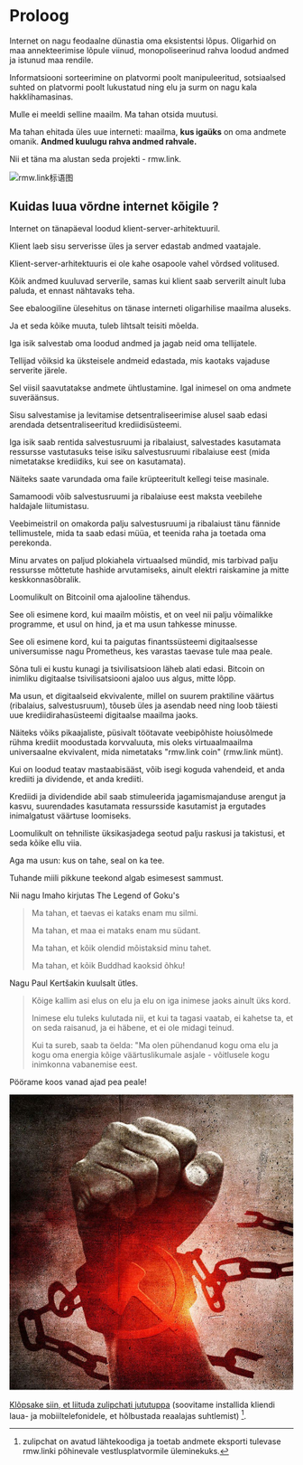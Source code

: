 # Proloog

Internet on nagu feodaalne dünastia oma eksistentsi lõpus. Oligarhid on maa annekteerimise lõpule viinud, monopoliseerinud rahva loodud andmed ja istunud maa rendile.

Informatsiooni sorteerimine on platvormi poolt manipuleeritud, sotsiaalsed suhted on platvormi poolt lukustatud ning elu ja surm on nagu kala hakklihamasinas.

Mulle ei meeldi selline maailm. Ma tahan otsida muutusi.

Ma tahan ehitada üles uue interneti: maailma, **kus igaüks** on oma andmete omanik. **Andmed kuulugu rahva andmed rahvale.**

Nii et täna ma alustan seda projekti - rmw.link.

![rmw.link标语图](/slogan.svg)

## Kuidas luua võrdne internet kõigile ?

Internet on tänapäeval loodud klient-server-arhitektuuril.

Klient laeb sisu serverisse üles ja server edastab andmed vaatajale.

Klient-server-arhitektuuris ei ole kahe osapoole vahel võrdsed volitused.

Kõik andmed kuuluvad serverile, samas kui klient saab serverilt ainult luba paluda, et ennast nähtavaks teha.

See ebaloogiline ülesehitus on tänase interneti oligarhilise maailma aluseks.

Ja et seda kõike muuta, tuleb lihtsalt teisiti mõelda.

Iga isik salvestab oma loodud andmed ja jagab neid oma tellijatele.

Tellijad võiksid ka üksteisele andmeid edastada, mis kaotaks vajaduse serverite järele.

Sel viisil saavutatakse andmete ühtlustamine. Igal inimesel on oma andmete suveräänsus.

Sisu salvestamise ja levitamise detsentraliseerimise alusel saab edasi arendada detsentraliseeritud krediidisüsteemi.

Iga isik saab rentida salvestusruumi ja ribalaiust, salvestades kasutamata ressursse vastutasuks teise isiku salvestusruumi ribalaiuse eest (mida nimetatakse krediidiks, kui see on kasutamata).

Näiteks saate varundada oma faile krüpteeritult kellegi teise masinale.

Samamoodi võib salvestusruumi ja ribalaiuse eest maksta veebilehe haldajale liitumistasu.

Veebimeistril on omakorda palju salvestusruumi ja ribalaiust tänu fännide tellimustele, mida ta saab edasi müüa, et teenida raha ja toetada oma perekonda.

Minu arvates on paljud plokiahela virtuaalsed mündid, mis tarbivad palju ressursse mõttetute hashide arvutamiseks, ainult elektri raiskamine ja mitte keskkonnasõbralik.

Loomulikult on Bitcoinil oma ajalooline tähendus.

See oli esimene kord, kui maailm mõistis, et on veel nii palju võimalikke programme, et usul on hind, ja et ma usun tahkesse minusse.

See oli esimene kord, kui ta paigutas finantssüsteemi digitaalsesse universumisse nagu Prometheus, kes varastas taevase tule maa peale.

Sõna tuli ei kustu kunagi ja tsivilisatsioon läheb alati edasi. Bitcoin on inimliku digitaalse tsivilisatsiooni ajaloo uus algus, mitte lõpp.

Ma usun, et digitaalseid ekvivalente, millel on suurem praktiline väärtus (ribalaius, salvestusruum), tõuseb üles ja asendab need ning loob täiesti uue krediidirahasüsteemi digitaalse maailma jaoks.

Näiteks võiks pikaajaliste, püsivalt töötavate veebipõhiste hoiusõlmede rühma krediit moodustada korvvaluuta, mis oleks virtuaalmaailma universaalne ekvivalent, mida nimetataks "rmw.link coin" (rmw.link münt).

Kui on loodud teatav mastaabisääst, võib isegi koguda vahendeid, et anda krediiti ja dividende, et anda krediiti.

Krediidi ja dividendide abil saab stimuleerida jagamismajanduse arengut ja kasvu, suurendades kasutamata ressursside kasutamist ja ergutades inimalgatust väärtuse loomiseks.

Loomulikult on tehniliste üksikasjadega seotud palju raskusi ja takistusi, et seda kõike ellu viia.

Aga ma usun: kus on tahe, seal on ka tee.

Tuhande miili pikkune teekond algab esimesest sammust.

Nii nagu Imaho kirjutas The Legend of Goku's

> Ma tahan, et taevas ei kataks enam mu silmi.
> 
> Ma tahan, et maa ei mataks enam mu südant.
> 
> Ma tahan, et kõik olendid mõistaksid minu tahet.
> 
> Ma tahan, et kõik Buddhad kaoksid õhku!

Nagu Paul Kertšakin kuulsalt ütles.

> Kõige kallim asi elus on elu ja elu on iga inimese jaoks ainult üks kord.
> 
> Inimese elu tuleks kulutada nii, et kui ta tagasi vaatab, ei kahetse ta, et on seda raisanud, ja ei häbene, et ei ole midagi teinud.
> 
> Kui ta sureb, saab ta öelda: "Ma olen pühendanud kogu oma elu ja kogu oma energia kõige väärtuslikumale asjale - võitlusele kogu inimkonna vabanemise eest.

Pöörame koos vanad ajad pea peale!

![](https://raw.githubusercontent.com/gcxfd/img/gh-pages/1.jpg)

[Klõpsake siin, et liituda zulipchati jututuppa](https://rmw.zulipchat.com) (soovitame installida kliendi laua- ja mobiiltelefonidele, et hõlbustada reaalajas suhtlemist) [^1].

[^1]: zulipchat on avatud lähtekoodiga ja toetab andmete eksporti tulevase rmw.linki põhinevale vestlusplatvormile üleminekuks.